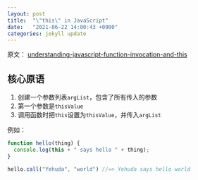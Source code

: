 ```yaml
---
layout: post
title:  "\"this\" in JavaScript"
date:   "2021-06-22 14:00:43 +0900"
categories: jekyll update
---
```


原文： [understanding-javascript-function-invocation-and-this](https://yehudakatz.com/2011/08/11/understanding-javascript-function-invocation-and-this/)

## 核心原语

1. 创建一个参数列表`argList`，包含了所有传入的参数
2. 第一个参数是`thisValue`
3. 调用函数时把`this`设置为`thisValue`，并传入`argList`

例如：
```javascript
function hello(thing) {
  console.log(this + " says hello " + thing);
}

hello.call("Yehuda", "world") //=> Yehuda says hello world
```
